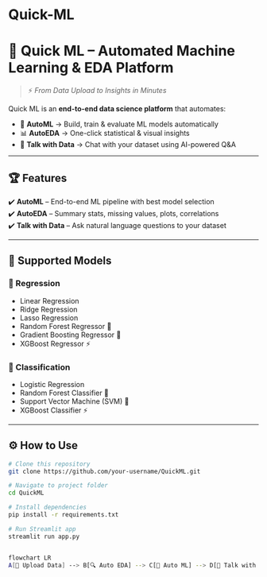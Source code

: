 # Quick-ML

# 🚀 Quick ML – Automated Machine Learning & EDA Platform  

> ⚡ *From Data Upload to Insights in Minutes*  

Quick ML is an **end-to-end data science platform** that automates:  
- 🤖 **AutoML** → Build, train & evaluate ML models automatically  
- 📊 **AutoEDA** → One-click statistical & visual insights  
- 💬 **Talk with Data** → Chat with your dataset using AI-powered Q&A  

---

## 🏆 Features  
✔️ **AutoML** – End-to-end ML pipeline with best model selection  
✔️ **AutoEDA** – Summary stats, missing values, plots, correlations  
✔️ **Talk with Data** – Ask natural language questions to your dataset  

---

## 📌 Supported Models  

### 🔹 Regression  
- Linear Regression  
- Ridge Regression  
- Lasso Regression  
- Random Forest Regressor 🌲  
- Gradient Boosting Regressor 🌟  
- XGBoost Regressor ⚡  

### 🔹 Classification  
- Logistic Regression  
- Random Forest Classifier 🌲  
- Support Vector Machine (SVM) 🔗  
- XGBoost Classifier ⚡  

---

## ⚙️ How to Use  

```bash
# Clone this repository
git clone https://github.com/your-username/QuickML.git

# Navigate to project folder
cd QuickML

# Install dependencies
pip install -r requirements.txt

# Run Streamlit app
streamlit run app.py


flowchart LR
A[📂 Upload Data] --> B[🔍 Auto EDA] --> C[🤖 Auto ML] --> D[💬 Talk with Data] --> E[📊 Insights]

